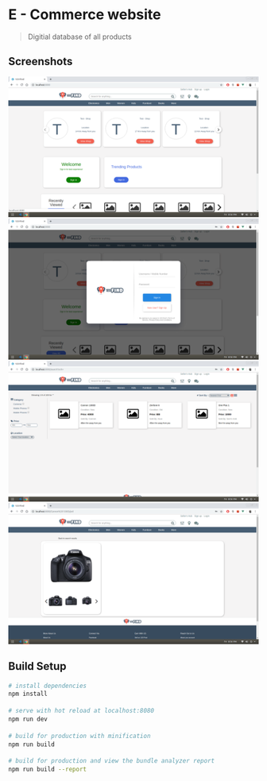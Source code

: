 # E - Commerce website

> Digitial database of all products

## Screenshots

![Alt text](screenshots/1.png?raw=true)
![Alt text](screenshots/2.png?raw=true)
![Alt text](screenshots/3.png?raw=true)
![Alt text](screenshots/4.png?raw=true)


## Build Setup


``` bash
# install dependencies
npm install

# serve with hot reload at localhost:8080
npm run dev

# build for production with minification
npm run build

# build for production and view the bundle analyzer report
npm run build --report
